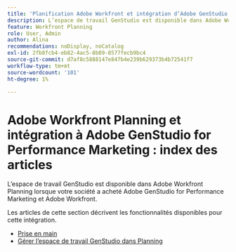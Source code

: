 ```yaml
---
title: 'Planification Adobe Workfront et intégration d’Adobe GenStudio for Performance Marketing : index des articles'
description: L’espace de travail GenStudio est disponible dans Adobe Workfront Planning lorsque votre société a acheté Adobe GenStudio for Performance Marketing et Adobe Workfront. Les articles de cette section décrivent les fonctionnalités disponibles pour cette intégration.
feature: Workfront Planning
role: User, Admin
author: Alina
recommendations: noDisplay, noCatalog
exl-id: 2fb8fcb4-eb82-4ac5-8b09-8577fecb9bc4
source-git-commit: d7af8c5888147e847b4e239b629373b4b72541f7
workflow-type: tm+mt
source-wordcount: '101'
ht-degree: 1%

---
```


<!--
Better metadata when published:
---
title: "Adobe Workfront Planning and Adobe GenStudio for Performance Marketing Integration: Article Index"
description: The GenStudio for Performance Marketing workspace is available in Adobe Workfront Planning when your company has purchased both products. The articles in this list describe the functionality available for this integration. 
feature: Workfront Planning
role: User, Admin
author: Alina
recommendations: noDisplay, noCatalog
---
-->

# Adobe Workfront Planning et intégration à Adobe GenStudio for Performance Marketing : index des articles

L’espace de travail GenStudio est disponible dans Adobe Workfront Planning lorsque votre société a acheté Adobe GenStudio for Performance Marketing et Adobe Workfront.

Les articles de cette section décrivent les fonctionnalités disponibles pour cette intégration.

* [Prise en main](/help/quicksilver/planning/planning-and-genstudio-integration/get-started-with-workfront-planning-and-genstudio-integration.md)
* [Gérer l’espace de travail GenStudio dans Planning](/help/quicksilver/planning/planning-and-genstudio-integration/manage-gen-studio-workspace-in-planning.md)
  <!--* [Promote Adobe Workfront Planning workspace to GenStudio](/help/quicksilver/planning/planning-and-genstudio-integration/promote-planning-workspace-to-genstudio.md)-->
